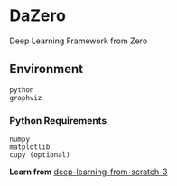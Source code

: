 # DaZero

Deep Learning Framework from Zero

## Environment

```
python
graphviz
```

### Python Requirements

```
numpy
matplotlib
cupy (optional)
```

**Learn from** [deep-learning-from-scratch-3](https://github.com/oreilly-japan/deep-learning-from-scratch-3)

